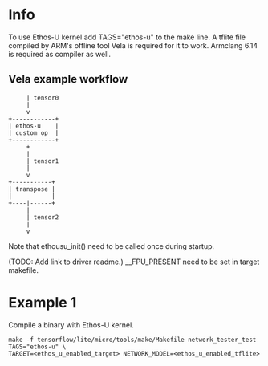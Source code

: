 # Info

To use Ethos-U kernel add TAGS="ethos-u" to the make line. A tflite file
compiled by ARM's offline tool Vela is required for it to work. Armclang 6.14 is
required as compiler as well.

## Vela example workflow

```
     | tensor0
     |
     v
+------------+
| ethos-u    |
| custom op  |
+------------+
     +
     |
     | tensor1
     |
     v
+-----------+
| transpose |
|           |
+----|------+
     |
     | tensor2
     |
     v
```

Note that ethousu_init() need to be called once during startup.

(TODO: Add link to driver readme.) __FPU_PRESENT need to be set in target
makefile.

# Example 1

Compile a binary with Ethos-U kernel.

```
make -f tensorflow/lite/micro/tools/make/Makefile network_tester_test TAGS="ethos-u" \
TARGET=<ethos_u_enabled_target> NETWORK_MODEL=<ethos_u_enabled_tflite>
```

